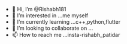 - 👋 Hi, I’m @Rishabh181
- 👀 I’m interested in ...me myself
- 🌱 I’m currently learning ...c++,python,flutter
- 💞️ I’m looking to collaborate on ...
- 📫 How to reach me ...insta-rishabh_patidar

<!---
Rishabh181/Rishabh181 is a ✨ special ✨ repository because its `README.md` (this file) appears on your GitHub profile.
You can click the Preview link to take a look at your changes.
--->
